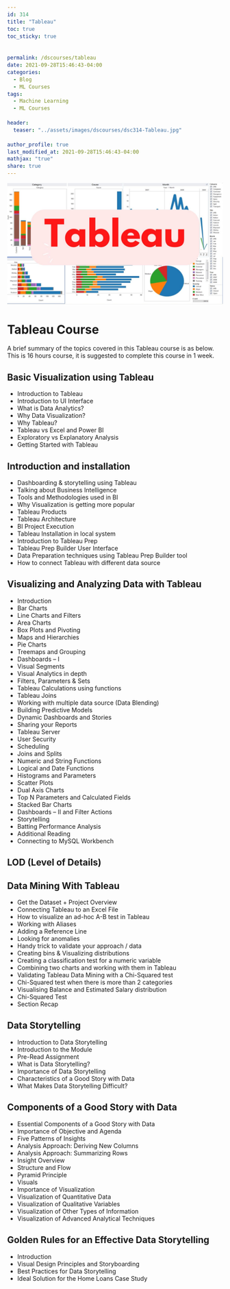 ```yaml
---
id: 314    
title: "Tableau"
toc: true
toc_sticky: true


permalink: /dscourses/tableau
date: 2021-09-28T15:46:43-04:00
categories:
  - Blog
  - ML Courses
tags: 
  - Machine Learning
  - ML Courses

header:
  teaser: "../assets/images/dscourses/dsc314-Tableau.jpg"

author_profile: true
last_modified_at: 2021-09-28T15:46:43-04:00
mathjax: "true"
share: true
---
```


![Tableau](../assets/images/dscourses/dsc314-Tableau.jpg)

# Tableau Course

A brief summary of the topics covered in this Tableau course is as below. This is 16 hours course, it is suggested to complete this course in 1 week.

## Basic Visualization using Tableau
*   Introduction to Tableau
*   Introduction to UI Interface
*   What is Data Analytics?
*   Why Data Visualization?
*   Why Tableau?
*   Tableau vs Excel and Power BI
*   Exploratory vs Explanatory Analysis
*   Getting Started with Tableau

## Introduction and installation
*   Dashboarding & storytelling using Tableau
*   Talking about Business Intelligence
*   Tools and Methodologies used in BI
*   Why Visualization is getting more popular
*   Tableau Products
*   Tableau Architecture
*   BI Project Execution
*   Tableau Installation in local system
*   Introduction to Tableau Prep
*   Tableau Prep Builder User Interface
*   Data Preparation techniques using Tableau Prep Builder tool
*   How to connect Tableau with different data source

## Visualizing and Analyzing Data with Tableau
*   Introduction
*   Bar Charts
*   Line Charts and Filters
*   Area Charts
*   Box Plots and Pivoting
*   Maps and Hierarchies
*   Pie Charts
*   Treemaps and Grouping
*   Dashboards – I
*   Visual Segments
*   Visual Analytics in depth
*   Filters, Parameters & Sets
*   Tableau Calculations using functions
*   Tableau Joins
*   Working with multiple data source (Data Blending)
*   Building Predictive Models
*   Dynamic Dashboards and Stories
*   Sharing your Reports
*   Tableau Server
*   User Security
*   Scheduling
*   Joins and Splits
*   Numeric and String Functions
*   Logical and Date Functions
*   Histograms and Parameters
*   Scatter Plots
*   Dual Axis Charts
*   Top N Parameters and Calculated Fields
*   Stacked Bar Charts
*   Dashboards – II and Filter Actions
*   Storytelling
*   Batting Performance Analysis
*   Additional Reading
*   Connecting to MySQL Workbench

## LOD (Level of Details)

## Data Mining With Tableau
*   Get the Dataset + Project Overview
*   Connecting Tableau to an Excel File
*   How to visualize an ad-hoc A-B test in Tableau
*   Working with Aliases
*   Adding a Reference Line
*   Looking for anomalies
*   Handy trick to validate your approach / data
*   Creating bins & Visualizing distributions
*   Creating a classification test for a numeric variable
*   Combining two charts and working with them in Tableau
*   Validating Tableau Data Mining with a Chi-Squared test
*   Chi-Squared test when there is more than 2 categories
*   Visualising Balance and Estimated Salary distribution
*   Chi-Squared Test
*   Section Recap

## Data Storytelling
*   Introduction to Data Storytelling
*   Introduction to the Module
*   Pre-Read Assignment
*   What is Data Storytelling?
*   Importance of Data Storytelling
*   Characteristics of a Good Story with Data
*   What Makes Data Storytelling Difficult?

## Components of a Good Story with Data
*   Essential Components of a Good Story with Data
*   Importance of Objective and Agenda
*   Five Patterns of Insights
*   Analysis Approach: Deriving New Columns
*   Analysis Approach: Summarizing Rows
*   Insight Overview
*   Structure and Flow
*   Pyramid Principle
*   Visuals
*   Importance of Visualization
*   Visualization of Quantitative Data
*   Visualization of Qualitative Variables
*   Visualization of Other Types of Information
*   Visualization of Advanced Analytical Techniques

## Golden Rules for an Effective Data Storytelling
*   Introduction
*   Visual Design Principles and Storyboarding
*   Best Practices for Data Storytelling
*   Ideal Solution for the Home Loans Case Study